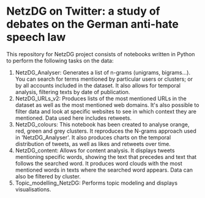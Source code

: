 # NetzDG on Twitter: a study of debates on the German anti-hate speech law

This repository for NetzDG project consists of notebooks written in Python to perform the following tasks on the data:
1. NetzDG_Analyser: Generates a list of n-grams (unigrams, bigrams...). You can search for terms mentioned by particular users or clusters; or by all accounts included in the dataset. It also allows for temporal analysis, filtering texts by date of publication.
2. NetzDG_URLs_v2: Produces lists of the most mentioned URLs in the dataset as well as the most mentioned web domains. It's also possible to filter data and look at specific websites to see in which context they are mentioned. Data used here includes retweets. 
3. NetzDG_colours: This notebook has been created to analyse orange, red, green and grey clusters. It reproduces the N-grams approach used in 'NetzDG_Analyser'. It also produces charts on the temporal distribution of tweets, as well as likes and retweets over time. 
4. NetzDG_content: Allows for content analysis. It displays tweets mentioning specific words, showing the text that precedes and text that follows the searched word. It produces word clouds with the most mentioned words in texts where the searched word appears. Data can also be filtered by cluster.
5. Topic_modelling_NetzDG: Performs topic modeling and displays visualisations. 

